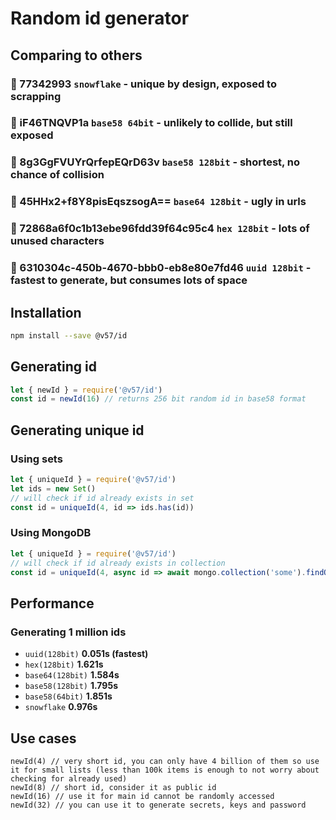 # Random id generator

## Comparing to others
### 🗿 77342993 **`snowflake`** - unique by design, exposed to scrapping
### 🗿 iF46TNQVP1a **`base58 64bit`** - unlikely to collide, but still exposed
### 🗿 8g3GgFVUYrQrfepEQrD63v **`base58 128bit`** - shortest, no chance of collision
### 🤡 45HHx2+f8Y8pisEqszsogA== **`base64 128bit`** - ugly in urls
### 🤡 72868a6f0c1b13ebe96fdd39f64c95c4 **`hex 128bit`** - lots of unused characters
### 🤡 6310304c-450b-4670-bbb0-eb8e80e7fd46 **`uuid 128bit`** - fastest to generate, but consumes lots of space

## Installation
``` sh
npm install --save @v57/id
```

## Generating id
``` js
let { newId } = require('@v57/id')
const id = newId(16) // returns 256 bit random id in base58 format
```

## Generating unique id

### Using sets
``` js
let { uniqueId } = require('@v57/id')
let ids = new Set()
// will check if id already exists in set
const id = uniqueId(4, id => ids.has(id))
```

### Using MongoDB
``` js
let { uniqueId } = require('@v57/id')
// will check if id already exists in collection
const id = uniqueId(4, async id => await mongo.collection('some').findOne({ id }))
```

## Performance

### Generating 1 million ids
- `uuid(128bit)` **0.051s (fastest)**
- `hex(128bit)` **1.621s**
- `base64(128bit)` **1.584s**
- `base58(128bit)` **1.795s**
- `base58(64bit)` **1.851s**
- `snowflake` **0.976s**

## Use cases

```
newId(4) // very short id, you can only have 4 billion of them so use it for small lists (less than 100k items is enough to not worry about checking for already used)
newId(8) // short id, consider it as public id
newId(16) // use it for main id cannot be randomly accessed
newId(32) // you can use it to generate secrets, keys and password
```
